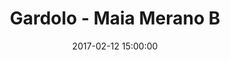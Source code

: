 ---
title: Gardolo - Maia Merano B
date: 2017-02-12 15:00:00
squadra-a: Bc Gardolo
punteggio-a: 57
squadra-b: Maia Merano B
punteggio-b: 80
partite/squadra: under-16-16-17
luogo: Centro Sportivo Trento Nord
categoria: under 16
---
